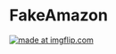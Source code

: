 # FakeAmazon

<a href="https://imgflip.com/gif/33ktre"><img src="https://i.imgflip.com/33ktre.gif" title="made at imgflip.com"/></a>
